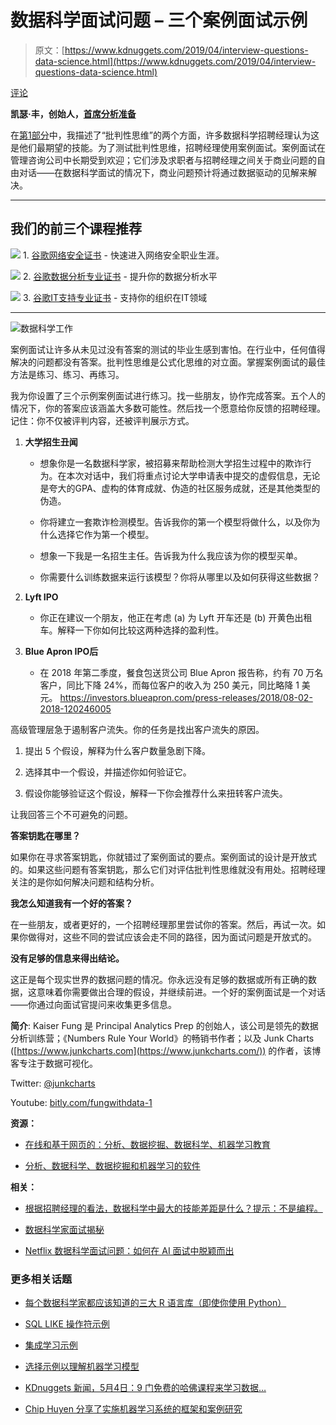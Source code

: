 # 数据科学面试问题 – 三个案例面试示例

> 原文：[https://www.kdnuggets.com/2019/04/interview-questions-data-science.html](https://www.kdnuggets.com/2019/04/interview-questions-data-science.html)

[评论](#comments)

**凯瑟·丰，创始人，[首席分析准备](https://www.principalanalyticsprep.com/)**

在[第1部分](https://www.kdnuggets.com/2019/04/most-desired-skill-data-science.html)中，我描述了“批判性思维”的两个方面，许多数据科学招聘经理认为这是他们最期望的技能。为了测试批判性思维，招聘经理使用案例面试。案例面试在管理咨询公司中长期受到欢迎；它们涉及求职者与招聘经理之间关于商业问题的自由对话——在数据科学面试的情况下，商业问题预计将通过数据驱动的见解来解决。

* * *

## 我们的前三个课程推荐

![](../Images/0244c01ba9267c002ef39d4907e0b8fb.png) 1\. [谷歌网络安全证书](https://www.kdnuggets.com/google-cybersecurity) - 快速进入网络安全职业生涯。

![](../Images/e225c49c3c91745821c8c0368bf04711.png) 2\. [谷歌数据分析专业证书](https://www.kdnuggets.com/google-data-analytics) - 提升你的数据分析水平

![](../Images/0244c01ba9267c002ef39d4907e0b8fb.png) 3\. [谷歌IT支持专业证书](https://www.kdnuggets.com/google-itsupport) - 支持你的组织在IT领域

* * *

![数据科学工作](../Images/5b380ff779146a5c47b199a24993cd24.png)

案例面试让许多从未见过没有答案的测试的毕业生感到害怕。在行业中，任何值得解决的问题都没有答案。批判性思维是公式化思维的对立面。掌握案例面试的最佳方法是练习、练习、再练习。

我为你设置了三个示例案例面试进行练习。找一些朋友，协作完成答案。五个人的情况下，你的答案应该涵盖大多数可能性。然后找一个愿意给你反馈的招聘经理。记住：你不仅被评判内容，还被评判展示方式。

1.  **大学招生丑闻**

    +   想象你是一名数据科学家，被招募来帮助检测大学招生过程中的欺诈行为。在本次对话中，我们将重点讨论大学申请表中提交的虚假信息，无论是夸大的GPA、虚构的体育成就、伪造的社区服务成就，还是其他类型的伪造。

    +   你将建立一套欺诈检测模型。告诉我你的第一个模型将做什么，以及你为什么选择它作为第一个模型。

    +   想象一下我是一名招生主任。告诉我为什么我应该为你的模型买单。

    +   你需要什么训练数据来运行该模型？你将从哪里以及如何获得这些数据？

1.  **Lyft IPO**

    +   你正在建议一个朋友，他正在考虑 (a) 为 Lyft 开车还是 (b) 开黄色出租车。解释一下你如何比较这两种选择的盈利性。

1.  **Blue Apron IPO后**

    +   在 2018 年第二季度，餐食包送货公司 Blue Apron 报告称，约有 70 万名客户，同比下降 24%，而每位客户的收入为 250 美元，同比略降 1 美元。 https://investors.blueapron.com/press-releases/2018/08-02-2018-120246005

高级管理层急于遏制客户流失。你的任务是找出客户流失的原因。

1.  提出 5 个假设，解释为什么客户数量急剧下降。

1.  选择其中一个假设，并描述你如何验证它。

1.  假设你能够验证这个假设，解释一下你会推荐什么来扭转客户流失。

让我回答三个不可避免的问题。

**答案钥匙在哪里？**

如果你在寻求答案钥匙，你就错过了案例面试的要点。案例面试的设计是开放式的。如果这些问题有答案钥匙，那么它们对评估批判性思维就没有用处。招聘经理关注的是你如何解决问题和结构分析。

**我怎么知道我有一个好的答案？**

在一些朋友，或者更好的，一个招聘经理那里尝试你的答案。然后，再试一次。如果你做得对，这些不同的尝试应该会走不同的路径，因为面试问题是开放式的。

**没有足够的信息来得出结论。**

这正是每个现实世界的数据问题的情况。你永远没有足够的数据或所有正确的数据，这意味着你需要做出合理的假设，并继续前进。一个好的案例面试是一个对话——你通过向面试官提问来收集更多信息。

**简介**: Kaiser Fung 是 Principal Analytics Prep 的创始人，该公司是领先的数据分析训练营；《Numbers Rule Your World》的畅销书作者；以及 Junk Charts ([https://www.junkcharts.com](https://www.junkcharts.com/)) 的作者，该博客专注于数据可视化。

Twitter: [@junkcharts](https://twitter.com/@junkcharts)

Youtube: [bitly.com/fungwithdata-1](http://bitly.com/fungwithdata-1)

**资源：**

+   [在线和基于网页的：分析、数据挖掘、数据科学、机器学习教育](https://www.kdnuggets.com/education/online.html)

+   [分析、数据科学、数据挖掘和机器学习的软件](https://www.kdnuggets.com/software/index.html)

**相关：**

+   [根据招聘经理的看法，数据科学中最大的技能差距是什么？提示：不是编程。](https://www.kdnuggets.com/2019/04/most-desired-skill-data-science.html)

+   [数据科学家面试揭秘](https://www.kdnuggets.com/2018/08/data-scientist-interviews-demystified.html)

+   [Netflix 数据科学面试问题：如何在 AI 面试中脱颖而出](https://www.kdnuggets.com/2018/06/netflix-data-science-interview-questions-acing-the-ai-interview.html)

### 更多相关话题

+   [每个数据科学家都应该知道的三大 R 语言库（即使你使用 Python）](https://www.kdnuggets.com/2021/12/three-r-libraries-every-data-scientist-know-even-python.html)

+   [SQL LIKE 操作符示例](https://www.kdnuggets.com/2022/09/sql-like-operator-examples.html)

+   [集成学习示例](https://www.kdnuggets.com/2022/10/ensemble-learning-examples.html)

+   [选择示例以理解机器学习模型](https://www.kdnuggets.com/2022/11/picking-examples-understand-machine-learning-model.html)

+   [KDnuggets 新闻，5月4日：9 门免费的哈佛课程来学习数据…](https://www.kdnuggets.com/2022/n18.html)

+   [Chip Huyen 分享了实施机器学习系统的框架和案例研究](https://www.kdnuggets.com/2023/02/sphere-chip-huyen-shares-frameworks-case-studies-implementing-ml-systems.html)
